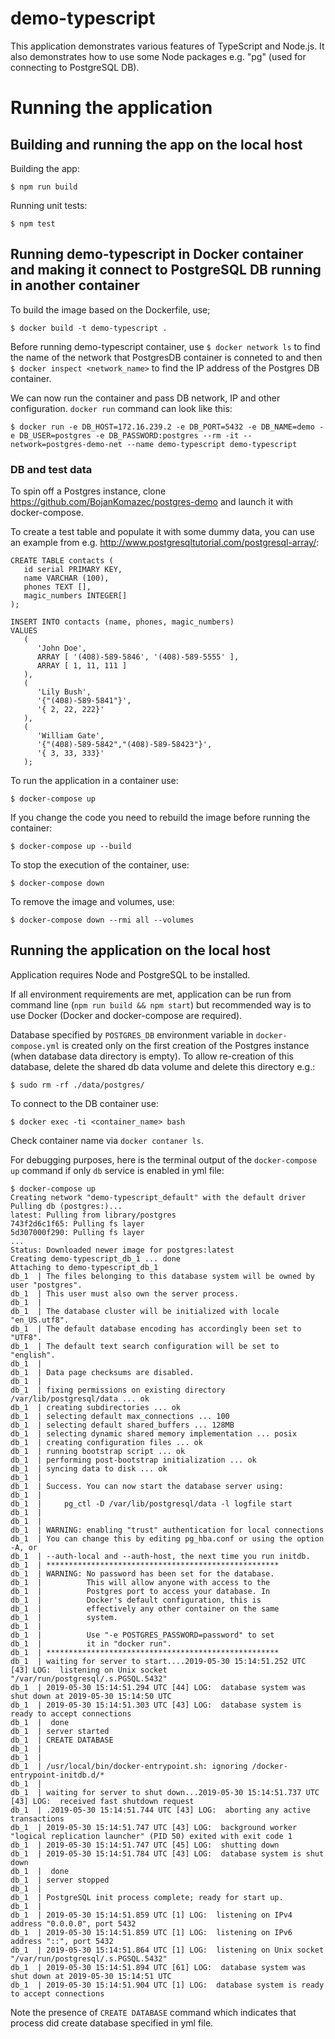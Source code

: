 # demo-typescript

This application demonstrates various features of TypeScript and Node.js.
It also demonstrates how to use some Node packages e.g. "pg" (used for connecting to PostgreSQL DB).

# Running the application

## Building and running the app on the local host

Building the app:
```
$ npm run build
```
Running unit tests:
```
$ npm test
```

## Running demo-typescript in Docker container and making it connect to PostgreSQL DB running in another container


To build the image based on the Dockerfile, use;
```
$ docker build -t demo-typescript .
```

Before running demo-typescript container, use `$ docker network ls` to find the name of the network that PostgresDB container is conneted to and then `$ docker inspect <network_name>` to find the IP address of the Postgres DB container.

We can now run the container and pass DB network, IP and other configuration. `docker run` command can look like this:
```
$ docker run -e DB_HOST=172.16.239.2 -e DB_PORT=5432 -e DB_NAME=demo -e DB_USER=postgres -e DB_PASSWORD:postgres --rm -it --network=postgres-demo-net --name demo-typescript demo-typescript
```

### DB and test data

To spin off a Postgres instance, clone https://github.com/BojanKomazec/postgres-demo and launch it with docker-compose.

To create a test table and populate it with some dummy data, you can use an example from e.g. http://www.postgresqltutorial.com/postgresql-array/:
```
CREATE TABLE contacts (
   id serial PRIMARY KEY,
   name VARCHAR (100),
   phones TEXT [],
   magic_numbers INTEGER[]
);

INSERT INTO contacts (name, phones, magic_numbers)
VALUES
   (
      'John Doe',
      ARRAY [ '(408)-589-5846', '(408)-589-5555' ],
      ARRAY [ 1, 11, 111 ]
   ),
   (
      'Lily Bush',
      '{"(408)-589-5841"}',
      '{ 2, 22, 222}'
   ),
   (
      'William Gate',
      '{"(408)-589-5842","(408)-589-58423"}',
      '{ 3, 33, 333}'
   );
```

To run the application in a container use:
```
$ docker-compose up
```

If you change the code you need to rebuild the image before running the container:
```
$ docker-compose up --build
```

To stop the execution of the container, use:
```
$ docker-compose down
```

To remove the image and volumes, use:
 ```
 $ docker-compose down --rmi all --volumes
 ```
## Running the application on the local host

Application requires Node and PostgreSQL to be installed.

If all environment requirements are met, application can be run from command line (`npm run build && npm start`) but recommended way is to use Docker (Docker and docker-compose are required).

Database specified by `POSTGRES_DB` environment variable in `docker-compose.yml` is created only on the first creation of the Postgres instance (when database data directory is empty). To allow re-creation of this database, delete the shared db data volume and delete this directory e.g.:
```
$ sudo rm -rf ./data/postgres/
```
To connect to the DB container use:
```
$ docker exec -ti <container_name> bash
```
Check container name via `docker contaner ls`.

For debugging purposes, here is the terminal output of the `docker-compose up` command if only `db` service is enabled in yml file:
```
$ docker-compose up
Creating network "demo-typescript_default" with the default driver
Pulling db (postgres:)...
latest: Pulling from library/postgres
743f2d6c1f65: Pulling fs layer
5d307000f290: Pulling fs layer
...
Status: Downloaded newer image for postgres:latest
Creating demo-typescript_db_1 ... done
Attaching to demo-typescript_db_1
db_1  | The files belonging to this database system will be owned by user "postgres".
db_1  | This user must also own the server process.
db_1  | 
db_1  | The database cluster will be initialized with locale "en_US.utf8".
db_1  | The default database encoding has accordingly been set to "UTF8".
db_1  | The default text search configuration will be set to "english".
db_1  | 
db_1  | Data page checksums are disabled.
db_1  | 
db_1  | fixing permissions on existing directory /var/lib/postgresql/data ... ok
db_1  | creating subdirectories ... ok
db_1  | selecting default max_connections ... 100
db_1  | selecting default shared_buffers ... 128MB
db_1  | selecting dynamic shared memory implementation ... posix
db_1  | creating configuration files ... ok
db_1  | running bootstrap script ... ok
db_1  | performing post-bootstrap initialization ... ok
db_1  | syncing data to disk ... ok
db_1  | 
db_1  | Success. You can now start the database server using:
db_1  | 
db_1  |     pg_ctl -D /var/lib/postgresql/data -l logfile start
db_1  | 
db_1  | 
db_1  | WARNING: enabling "trust" authentication for local connections
db_1  | You can change this by editing pg_hba.conf or using the option -A, or
db_1  | --auth-local and --auth-host, the next time you run initdb.
db_1  | ****************************************************
db_1  | WARNING: No password has been set for the database.
db_1  |          This will allow anyone with access to the
db_1  |          Postgres port to access your database. In
db_1  |          Docker's default configuration, this is
db_1  |          effectively any other container on the same
db_1  |          system.
db_1  | 
db_1  |          Use "-e POSTGRES_PASSWORD=password" to set
db_1  |          it in "docker run".
db_1  | ****************************************************
db_1  | waiting for server to start....2019-05-30 15:14:51.252 UTC [43] LOG:  listening on Unix socket "/var/run/postgresql/.s.PGSQL.5432"
db_1  | 2019-05-30 15:14:51.294 UTC [44] LOG:  database system was shut down at 2019-05-30 15:14:50 UTC
db_1  | 2019-05-30 15:14:51.303 UTC [43] LOG:  database system is ready to accept connections
db_1  |  done
db_1  | server started
db_1  | CREATE DATABASE
db_1  | 
db_1  | 
db_1  | /usr/local/bin/docker-entrypoint.sh: ignoring /docker-entrypoint-initdb.d/*
db_1  | 
db_1  | waiting for server to shut down...2019-05-30 15:14:51.737 UTC [43] LOG:  received fast shutdown request
db_1  | .2019-05-30 15:14:51.744 UTC [43] LOG:  aborting any active transactions
db_1  | 2019-05-30 15:14:51.747 UTC [43] LOG:  background worker "logical replication launcher" (PID 50) exited with exit code 1
db_1  | 2019-05-30 15:14:51.747 UTC [45] LOG:  shutting down
db_1  | 2019-05-30 15:14:51.784 UTC [43] LOG:  database system is shut down
db_1  |  done
db_1  | server stopped
db_1  | 
db_1  | PostgreSQL init process complete; ready for start up.
db_1  | 
db_1  | 2019-05-30 15:14:51.859 UTC [1] LOG:  listening on IPv4 address "0.0.0.0", port 5432
db_1  | 2019-05-30 15:14:51.859 UTC [1] LOG:  listening on IPv6 address "::", port 5432
db_1  | 2019-05-30 15:14:51.864 UTC [1] LOG:  listening on Unix socket "/var/run/postgresql/.s.PGSQL.5432"
db_1  | 2019-05-30 15:14:51.894 UTC [61] LOG:  database system was shut down at 2019-05-30 15:14:51 UTC
db_1  | 2019-05-30 15:14:51.904 UTC [1] LOG:  database system is ready to accept connections
```

Note the presence of `CREATE DATABASE` command which indicates that process did create database specified in yml file.
